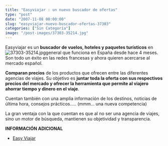 ```yaml
---
title: "Easyviajar : un nuevo buscador de ofertas"
type: "post"
date: "2007-11-08 00:00:00"
slug: "easyviajar-nuevo-buscador-ofertas-37303"
categories: ["Sin Categoría"]
image: "/post-images/37303-35214.jpg"
---
```


Easyviajar es un **buscador de vuelos, hoteles y paquetes turísticos** en ![37303-35214.jpg](/post-images/37303-35214.jpg "37303-35214.jpg")general que funciona en España desde hace 4 meses. Son todo un éxito en las redes francesas y ahora quieren acercarse al mercado español.

**Comparan precios** de los productos que ofrecen entre las diferentes agencias de viajes. Su objetivo es **juntar toda la oferta con sus respectivos precios del mercado y ofrecer la herramienta que permite al viajero ahorrar tiempo y dinero en el viaje**.

Cuentan también con una amplia información de los destinos, noticias de última hora, consejos prácticos..... (mmm... una nueva competencia)

La gran ventaja con la que cuentan es que al no ser una agencia de viajes, sino un motor de búsqueda, mantienen su objetividad y transparencia.

**INFORMACIÓN ADICIONAL**

- [Easy Viajar](http://www.easyviajar.com/)